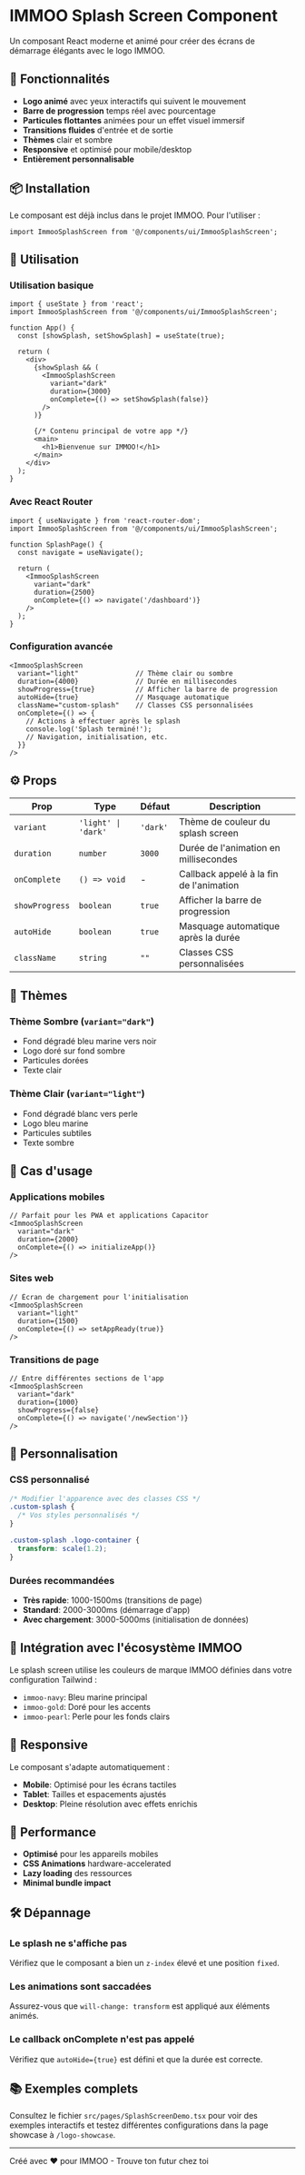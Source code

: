 # IMMOO Splash Screen Component

Un composant React moderne et animé pour créer des écrans de démarrage élégants avec le logo IMMOO.

## 🎯 Fonctionnalités

- **Logo animé** avec yeux interactifs qui suivent le mouvement
- **Barre de progression** temps réel avec pourcentage
- **Particules flottantes** animées pour un effet visuel immersif
- **Transitions fluides** d'entrée et de sortie
- **Thèmes** clair et sombre
- **Responsive** et optimisé pour mobile/desktop
- **Entièrement personnalisable**

## 📦 Installation

Le composant est déjà inclus dans le projet IMMOO. Pour l'utiliser :

```tsx
import ImmooSplashScreen from '@/components/ui/ImmooSplashScreen';
```

## 🚀 Utilisation

### Utilisation basique

```tsx
import { useState } from 'react';
import ImmooSplashScreen from '@/components/ui/ImmooSplashScreen';

function App() {
  const [showSplash, setShowSplash] = useState(true);

  return (
    <div>
      {showSplash && (
        <ImmooSplashScreen 
          variant="dark"
          duration={3000}
          onComplete={() => setShowSplash(false)}
        />
      )}
      
      {/* Contenu principal de votre app */}
      <main>
        <h1>Bienvenue sur IMMOO!</h1>
      </main>
    </div>
  );
}
```

### Avec React Router

```tsx
import { useNavigate } from 'react-router-dom';
import ImmooSplashScreen from '@/components/ui/ImmooSplashScreen';

function SplashPage() {
  const navigate = useNavigate();

  return (
    <ImmooSplashScreen 
      variant="dark"
      duration={2500}
      onComplete={() => navigate('/dashboard')}
    />
  );
}
```

### Configuration avancée

```tsx
<ImmooSplashScreen 
  variant="light"              // Thème clair ou sombre
  duration={4000}              // Durée en millisecondes
  showProgress={true}          // Afficher la barre de progression
  autoHide={true}              // Masquage automatique
  className="custom-splash"    // Classes CSS personnalisées
  onComplete={() => {
    // Actions à effectuer après le splash
    console.log('Splash terminé!');
    // Navigation, initialisation, etc.
  }}
/>
```

## ⚙️ Props

| Prop | Type | Défaut | Description |
|------|------|--------|-------------|
| `variant` | `'light' \| 'dark'` | `'dark'` | Thème de couleur du splash screen |
| `duration` | `number` | `3000` | Durée de l'animation en millisecondes |
| `onComplete` | `() => void` | - | Callback appelé à la fin de l'animation |
| `showProgress` | `boolean` | `true` | Afficher la barre de progression |
| `autoHide` | `boolean` | `true` | Masquage automatique après la durée |
| `className` | `string` | `""` | Classes CSS personnalisées |

## 🎨 Thèmes

### Thème Sombre (`variant="dark"`)
- Fond dégradé bleu marine vers noir
- Logo doré sur fond sombre
- Particules dorées
- Texte clair

### Thème Clair (`variant="light"`)
- Fond dégradé blanc vers perle
- Logo bleu marine
- Particules subtiles
- Texte sombre

## 🌟 Cas d'usage

### Applications mobiles
```tsx
// Parfait pour les PWA et applications Capacitor
<ImmooSplashScreen 
  variant="dark"
  duration={2000}
  onComplete={() => initializeApp()}
/>
```

### Sites web
```tsx
// Écran de chargement pour l'initialisation
<ImmooSplashScreen 
  variant="light"
  duration={1500}
  onComplete={() => setAppReady(true)}
/>
```

### Transitions de page
```tsx
// Entre différentes sections de l'app
<ImmooSplashScreen 
  variant="dark"
  duration={1000}
  showProgress={false}
  onComplete={() => navigate('/newSection')}
/>
```

## 🎯 Personnalisation

### CSS personnalisé
```css
/* Modifier l'apparence avec des classes CSS */
.custom-splash {
  /* Vos styles personnalisés */
}

.custom-splash .logo-container {
  transform: scale(1.2);
}
```

### Durées recommandées
- **Très rapide**: 1000-1500ms (transitions de page)
- **Standard**: 2000-3000ms (démarrage d'app)
- **Avec chargement**: 3000-5000ms (initialisation de données)

## 🔧 Intégration avec l'écosystème IMMOO

Le splash screen utilise les couleurs de marque IMMOO définies dans votre configuration Tailwind :

- `immoo-navy`: Bleu marine principal
- `immoo-gold`: Doré pour les accents
- `immoo-pearl`: Perle pour les fonds clairs

## 📱 Responsive

Le composant s'adapte automatiquement :
- **Mobile**: Optimisé pour les écrans tactiles
- **Tablet**: Tailles et espacements ajustés
- **Desktop**: Pleine résolution avec effets enrichis

## 🚀 Performance

- **Optimisé** pour les appareils mobiles
- **CSS Animations** hardware-accelerated
- **Lazy loading** des ressources
- **Minimal bundle impact**

## 🛠️ Dépannage

### Le splash ne s'affiche pas
Vérifiez que le composant a bien un `z-index` élevé et une position `fixed`.

### Les animations sont saccadées
Assurez-vous que `will-change: transform` est appliqué aux éléments animés.

### Le callback onComplete n'est pas appelé
Vérifiez que `autoHide={true}` est défini et que la durée est correcte.

## 📚 Exemples complets

Consultez le fichier `src/pages/SplashScreenDemo.tsx` pour voir des exemples interactifs et testez différentes configurations dans la page showcase à `/logo-showcase`.

---

Créé avec ❤️ pour IMMOO - Trouve ton futur chez toi
